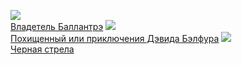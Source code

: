 ![](/books/adv_history/Роберт%20Луис%20Стивенсон/Владетель%20Баллантрэ.jpg)  
[Владетель Баллантрэ](/books/adv_history/Роберт%20Луис%20Стивенсон/Владетель%20Баллантрэ)
![](/books/adv_history/Роберт%20Луис%20Стивенсон/Похищенный%20или%20приключения%20Дэвида%20Бэлфура.jpg)  
[Похищенный или приключения Дэвида Бэлфура](/books/adv_history/Роберт%20Луис%20Стивенсон/Похищенный%20или%20приключения%20Дэвида%20Бэлфура)
![](/books/adv_history/Роберт%20Луис%20Стивенсон/Черная%20стрела.jpg)  
[Черная стрела](/books/adv_history/Роберт%20Луис%20Стивенсон/Черная%20стрела)